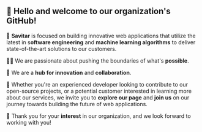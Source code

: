 ## 👋 Hello and welcome to our organization's GitHub!

🚀 **Savitar** is focused on building innovative web applications that utilize the latest in s**oftware engineering** and **machine learning algorithms** to deliver state-of-the-art solutions to our customers.

👨‍💻 We are passionate about pushing the boundaries of what's **possible**.

🌟 We are a **hub for innovation** and **collaboration**.

👀 Whether you're an experienced developer looking to contribute to our open-source projects, or a potential customer interested in learning more about our services, we invite you to **explore our page** and **join us** on our journey towards building the future of web applications.

🙏 Thank you for your **interest** in our organization, and we look forward to working with you!

